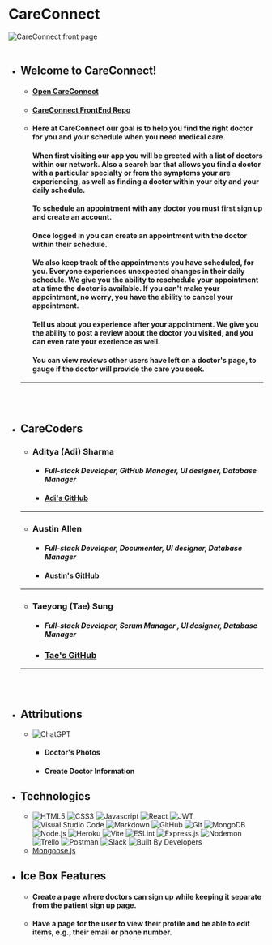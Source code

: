 # **CareConnect**
![CareConnect front page](https://i.imgur.com/6T2T398.png)
<br></br>
* ## Welcome to CareConnect!
   * #### **[Open CareConnect](https://care-connect-health.netlify.app/)**
   * #### [CareConnect FrontEnd Repo](https://github.com/techbyadi/careconnect-front-end)
   * #### Here at CareConnect our goal is to help you find the right doctor for you and your schedule when you need medical care.
     #### When first visiting our app you will be greeted with a list of doctors within our network. Also a search bar that allows you find a doctor with a particular specialty or from the symptoms your are experiencing, as well as finding a doctor within your city and your daily schedule. 
     #### To schedule an appointment with any doctor you must first sign up and create an account.
     #### Once logged in you can create an appointment with the doctor within their schedule.
     #### We also keep track of the appointments you have scheduled, for you. Everyone experiences unexpected changes in their daily schedule. We give you the ability to reschedule your appointment at a time the doctor is available. If you can't make your appointment, no worry, you have the ability to cancel your appointment.
     #### Tell us about you experience after your appointment. We give you the ability to post a review about the doctor you visited, and you can even rate your exerience as well.
     #### You can view reviews other users have left on a doctor's page, to gauge if the doctor will provide the care you seek.
  ---

<br></br>
* ## **CareCoders**
  * ### **Aditya (Adi) Sharma** 
     * #### *Full-stack Developer, GitHub Manager, UI designer, Database Manager* 
     * #### [Adi's GitHub](https://github.com/techbyadi)
  ---
  * ### **Austin Allen** 
    * #### *Full-stack Developer, Documenter, UI designer, Database Manager* 
    * #### [Austin's GitHub](https://github.com/aallen417)
  ---
  * ### **Taeyong (Tae) Sung** 
    * #### *Full-stack Developer, Scrum Manager , UI designer, Database Manager* 
    * ### [Tae's GitHub](https://github.com/Taeyong-Sung)
  ---
<br></br>
* ## Attributions
  * ![ChatGPT](https://img.shields.io/badge/chatGPT-74aa9c?style=for-the-badge&logo=openai&logoColor=white)
    * #### Doctor's Photos
    * #### Create Doctor Information 
* ## Technologies
  * ![HTML5](https://img.shields.io/badge/HTML5-E34F26?style=for-the-badge&logo=html5&logoColor=white) ![CSS3](https://img.shields.io/badge/CSS3-1572B6?style=for-the-badge&logo=css3&logoColor=white) ![Javascript](https://img.shields.io/badge/JavaScript-323330?style=for-the-badge&logo=javascript&logoColor=F7DF1E) ![React](https://img.shields.io/badge/React-20232A?style=for-the-badge&logo=react&logoColor=61DAFB) ![JWT](https://img.shields.io/badge/JWT-black?style=for-the-badge&logo=JSON%20web%20tokens) ![Visual Studio Code](https://img.shields.io/badge/Visual_Studio_Code-0078D4?style=for-the-badge&logo=visual%20studio%20code&logoColor=white) ![Markdown](https://img.shields.io/badge/Markdown-000000?style=for-the-badge&logo=markdown&logoColor=white) ![GitHub](https://img.shields.io/badge/GitHub-100000?style=for-the-badge&logo=github&logoColor=white) ![Git](https://img.shields.io/badge/git-%23F05033.svg?style=for-the-badge&logo=git&logoColor=white) ![MongoDB](https://img.shields.io/badge/MongoDB-4EA94B?style=for-the-badge&logo=mongodb&logoColor=white)![Node.js](https://img.shields.io/badge/Node.js-43853D?style=for-the-badge&logo=node.js&logoColor=white) ![Heroku](https://img.shields.io/badge/Heroku-430098?style=for-the-badge&logo=heroku&logoColor=white) ![Vite](https://img.shields.io/badge/vite-%23646CFF.svg?style=for-the-badge&logo=vite&logoColor=white) ![ESLint](https://img.shields.io/badge/eslint-3A33D1?style=for-the-badge&logo=eslint&logoColor=white) ![Express.js](https://img.shields.io/badge/Express.js-404D59?style=for-the-badge) ![Nodemon](https://img.shields.io/badge/NODEMON-%23323330.svg?style=for-the-badge&logo=nodemon&logoColor=%BBDEAD) ![Trello](https://img.shields.io/badge/Trello-0052CC?style=for-the-badge&logo=trello&logoColor=white) ![Postman](https://img.shields.io/badge/Postman-FF6C37?style=for-the-badge&logo=postman&logoColor=white) ![Slack](https://img.shields.io/badge/Slack-4A154B?style=for-the-badge&logo=slack&logoColor=white) ![Built By Developers](https://ForTheBadge.com/images/badges/built-by-developers.svg) 
  * [Mongoose.js](https://mongoosejs.com/)
* ## Ice Box Features
  * #### Create a page where doctors can sign up while keeping it separate from the patient sign up page.
  * #### Have a page for the user to view their profile and be able to edit items, e.g., their email or phone number. 